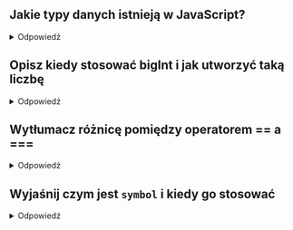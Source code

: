 ## Jakie typy danych istnieją w JavaScript?
<details>
  <summary>Odpowiedź</summary>
  
  Jest ich 8, jednak najczęściej wykorzystuje się 6:
- `string`
- `number`
- `boolean`
- `object` (JS nie rozróżnia specjalnego typu dla tablic, ani funkcji. Co prawda użycie operatora `typeof` może wyświetlić `"function"`, jednak operator ten nie zwraca zawsze typów zgodnych ze specyfikacją)
- `null`
- `undefined`

Pozostałe dwa to:
- `symbol`
- `bigInt` (używane do tworzenia naprawdę dużych liczb)
</details>

## Opisz kiedy stosować bigInt i jak utworzyć taką liczbę
<details>
  <summary>Odpowiedź</summary>
  
`bigInt` powinien być stosowany tylko wtedy, gdy mamy do czynienia z liczbą większą niż 2<sup>53</sup> - 1. Wymaga większej liczby bitów do przechowywania w pamięci, więc jest mniej wydajny niż typ `number`

**Sposoby na utowrzenie są dwa**
- `BigInt(4789579843547395)` (zauważ, że nie ma tu słowa kluczowego `new`)
- `745235698437578934759834n` (litera `n` na końcu)

Ważne jest również to, że wartości utworzone w ten sposób nie będą równe (chyba, że użyjemy `==` zamiast `===`) liczbom stworzonym bez użycia wymienionych wyżej sposobów:
```javascript
100n == 100 // true
100n === 100 // false
```
</details>

## Wytłumacz różnicę pomiędzy operatorem == a ===
<details>
  <summary>Odpowiedź</summary>
  
  Operator `==` potocznie nazywany płytkim porównaniem dokonuje niejawnej konwersji typów (ang. _type coercion_). Oznacza to, że:
  ```javascript
  2 == "2" // true - udało się zamienić typ number na typ string, więc porównanie wyglądało tak: "2" == "2"
  false == 0 // true - udało się zamienić false, na typ number, a porównanie wyglądało tak 0 == 0
  null == undefined // true
  [] == "" // true
  
  2 == 2 // true
  [] == [] // false - typ referencyjny, porównywana jest lokalizacja w pamięci, a nie wartości w środku
  ```

Operator `===`, czyli głębokie porównanie, działa nieco inaczej. Nie dopuszcza on do niejawnej konwersji typów, więc wynik jego działania będzie zupełnie inny:
```javascript
2 === "2" // false - typ string nigdy nie będzie równy typowi number, jeżeli zastosujemy ===
false === 0 // false - typ boolean nie jest równy typowi number
null === undefined // false - null i undefined to inne typy
[] === "" // false - pusta tablica nie jest pustym stringiem

2 === 2 // true
[] === [] // false - typ referencyjny, porównywana jest lokalizacja w pamięci, a nie wartości w środku
```

Zazwyczaj zaleca się używanie `===` ponieważ jego wyniki są bardziej przewidywalne, a jendocześnie ograniczamy możliwość popełnienia błędu związanego z niejawną zmianą typu.
</details>

## Wyjaśnij czym jest `symbol` i kiedy go stosować
<details>
  <summary>Odpowiedź</summary>

`symbol` pisany małą literą to typ prymitywny. Podobnie, jak `string`, posiada on swój odpowiednik pisany wielką literą - `Symbol` (w tym przypadku mamy do czynienia z obiektem). **Symbol jest zawsze unikatową wartością i nie da się utworzyć dwóch identycznych symboli**. Z tego właśnie wynika jego główna zaleta i zastosowanie. **Najczęściej wykorzystywany jest w obiektach, jako klucz**.

JavaScript posiada także kilka wbudowanych w język symboli, za pomocą których możemy modyfikować zachowanie niektórych elementów język. Więcej na temat symboli znajdziesz [tutaj](https://www.4spacje.pl/article/symbole-w-javascript)
</details> 
